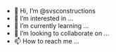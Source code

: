 - 👋 Hi, I’m @svsconstructions
- 👀 I’m interested in ...
- 🌱 I’m currently learning ...
- 💞️ I’m looking to collaborate on ...
- 📫 How to reach me ...

<!---
svsconstructions/svsconstructions is a ✨ special ✨ repository because its `README.md` (this file) appears on your GitHub profile.
You can click the Preview link to take a look at your changes.
--->
